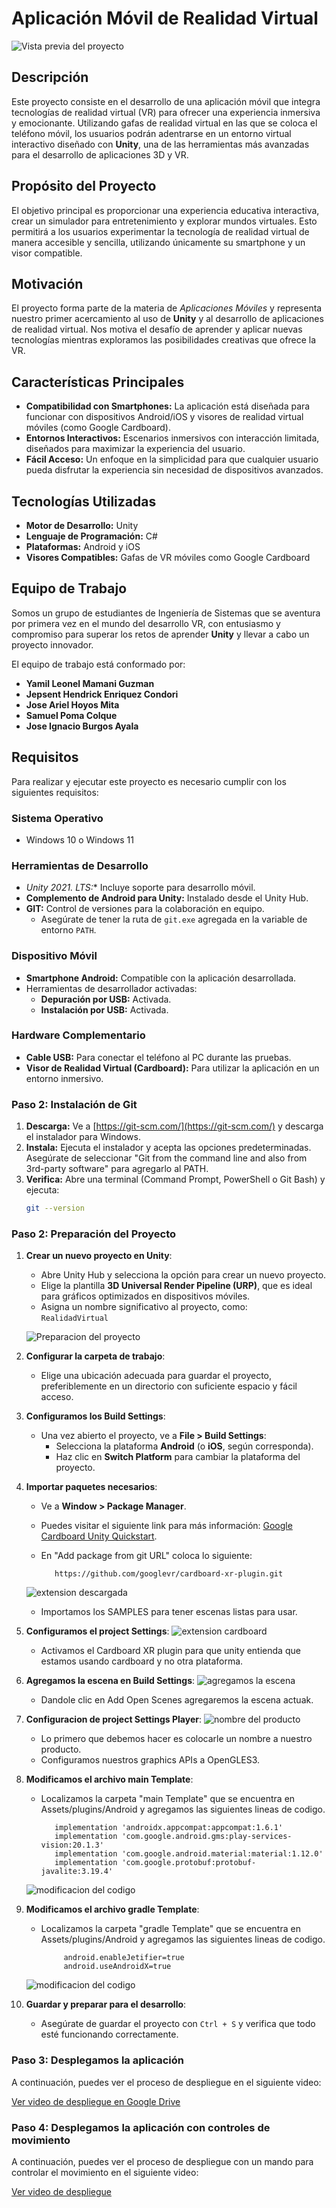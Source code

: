 # Aplicación Móvil de Realidad Virtual

![Vista previa del proyecto](https://github.com/Yamilx/RealidadVirtual/blob/b3d46f95cd2ee02cee29f39b004b60b2998a2dc0/imagen.jpeg)

## Descripción
Este proyecto consiste en el desarrollo de una aplicación móvil que integra tecnologías de realidad virtual (VR) para ofrecer una experiencia inmersiva y emocionante. Utilizando gafas de realidad virtual en las que se coloca el teléfono móvil, los usuarios podrán adentrarse en un entorno virtual interactivo diseñado con **Unity**, una de las herramientas más avanzadas para el desarrollo de aplicaciones 3D y VR.

## Propósito del Proyecto
El objetivo principal es proporcionar una experiencia educativa interactiva, crear un simulador para entretenimiento y explorar mundos virtuales. Esto permitirá a los usuarios experimentar la tecnología de realidad virtual de manera accesible y sencilla, utilizando únicamente su smartphone y un visor compatible.

## Motivación
El proyecto forma parte de la materia de *Aplicaciones Móviles* y representa nuestro primer acercamiento al uso de **Unity** y al desarrollo de aplicaciones de realidad virtual. Nos motiva el desafío de aprender y aplicar nuevas tecnologías mientras exploramos las posibilidades creativas que ofrece la VR.

## Características Principales
- **Compatibilidad con Smartphones:** La aplicación está diseñada para funcionar con dispositivos Android/iOS y visores de realidad virtual móviles (como Google Cardboard).  
- **Entornos Interactivos:** Escenarios inmersivos con interacción limitada, diseñados para maximizar la experiencia del usuario.  
- **Fácil Acceso:** Un enfoque en la simplicidad para que cualquier usuario pueda disfrutar la experiencia sin necesidad de dispositivos avanzados.

## Tecnologías Utilizadas  
- **Motor de Desarrollo:** Unity  
- **Lenguaje de Programación:** C#  
- **Plataformas:** Android y iOS  
- **Visores Compatibles:** Gafas de VR móviles como Google Cardboard  

## Equipo de Trabajo
Somos un grupo de estudiantes de Ingeniería de Sistemas que se aventura por primera vez en el mundo del desarrollo VR, con entusiasmo y compromiso para superar los retos de aprender **Unity** y llevar a cabo un proyecto innovador.

El equipo de trabajo está conformado por:  
- **Yamil Leonel Mamani Guzman**  
- **Jepsent Hendrick Enriquez Condori**  
- **Jose Ariel Hoyos Mita**  
- **Samuel Poma Colque**  
- **Jose Ignacio Burgos Ayala**

## Requisitos

Para realizar y ejecutar este proyecto es necesario cumplir con los siguientes requisitos:

### **Sistema Operativo**
- Windows 10 o Windows 11

### **Herramientas de Desarrollo**
- **Unity 2021.* LTS:** Incluye soporte para desarrollo móvil.  
- **Complemento de Android para Unity:** Instalado desde el Unity Hub.  
- **GIT:** Control de versiones para la colaboración en equipo.  
  - Asegúrate de tener la ruta de `git.exe` agregada en la variable de entorno `PATH`.

### **Dispositivo Móvil**
- **Smartphone Android:** Compatible con la aplicación desarrollada.  
- Herramientas de desarrollador activadas:  
  - **Depuración por USB:** Activada.  
  - **Instalación por USB:** Activada.  

### **Hardware Complementario**
- **Cable USB:** Para conectar el teléfono al PC durante las pruebas.  
- **Visor de Realidad Virtual (Cardboard):** Para utilizar la aplicación en un entorno inmersivo.

### Paso 2: Instalación de Git

1. **Descarga:** Ve a [https://git-scm.com/](https://git-scm.com/) y descarga el instalador para Windows.  
2. **Instala:** Ejecuta el instalador y acepta las opciones predeterminadas. Asegúrate de seleccionar "Git from the command line and also from 3rd-party software" para agregarlo al PATH.  
3. **Verifica:** Abre una terminal (Command Prompt, PowerShell o Git Bash) y ejecuta:  
   ```bash
   git --version

### Paso 2: Preparación del Proyecto

1. **Crear un nuevo proyecto en Unity**:  
   - Abre Unity Hub y selecciona la opción para crear un nuevo proyecto.  
   - Elige la plantilla **3D Universal Render Pipeline (URP)**, que es ideal para gráficos optimizados en dispositivos móviles.  
   - Asigna un nombre significativo al proyecto, como:  
     ```RealidadVirtual```

   ![Preparacion del proyecto](https://github.com/Yamilx/RealidadVirtual/blob/500668a6bf27dac726a6b8615393177a5138b0bc/2.png)


2. **Configurar la carpeta de trabajo**:  
   - Elige una ubicación adecuada para guardar el proyecto, preferiblemente en un directorio con suficiente espacio y fácil acceso.

3. **Configuramos los Build Settings**:  
   - Una vez abierto el proyecto, ve a **File > Build Settings**:  
     - Selecciona la plataforma **Android** (o **iOS**, según corresponda).  
     - Haz clic en **Switch Platform** para cambiar la plataforma del proyecto.  


4. **Importar paquetes necesarios**:

      - Ve a **Window > Package Manager**.
      - Puedes visitar el siguiente link para más información: [Google Cardboard Unity Quickstart](https://developers.google.com/cardboard/develop/unity/quickstart?hl=es-419).
      - En "Add package from git URL" coloca lo siguiente:

               https://github.com/googlevr/cardboard-xr-plugin.git      

   ![extension descargada](https://github.com/Yamilx/RealidadVirtual/blob/500668a6bf27dac726a6b8615393177a5138b0bc/3.png)
   - Importamos los SAMPLES para tener escenas listas para usar.

5. **Configuramos el project Settings**:
![extension cardboard](https://github.com/Yamilx/RealidadVirtual/blob/500668a6bf27dac726a6b8615393177a5138b0bc/8.png)
      - Activamos el Cardboard XR plugin para que unity entienda que estamos usando cardboard y no otra plataforma.

6. **Agregamos la escena en Build Settings**: 
![agregamos la escena](https://github.com/Yamilx/RealidadVirtual/blob/500668a6bf27dac726a6b8615393177a5138b0bc/4.png)
      - Dandole clic en  Add Open Scenes agregaremos la escena actuak.

7. **Configuracion de project Settings Player**: 
![nombre del producto](https://github.com/Yamilx/RealidadVirtual/blob/500668a6bf27dac726a6b8615393177a5138b0bc/5.png)
      - Lo primero que debemos hacer es colocarle un nombre a nuestro producto.
      - Configuramos nuestros graphics APIs a OpenGLES3.

8. **Modificamos el archivo main Template**:
      - Localizamos la carpeta "main Template" que se encuentra en Assets/plugins/Android y agregamos las siguientes lineas de codigo.

               implementation 'androidx.appcompat:appcompat:1.6.1'
               implementation 'com.google.android.gms:play-services-vision:20.1.3'
               implementation 'com.google.android.material:material:1.12.0'
               implementation 'com.google.protobuf:protobuf-javalite:3.19.4'
   ![modificacion del codigo](https://github.com/Yamilx/RealidadVirtual/blob/500668a6bf27dac726a6b8615393177a5138b0bc/10.png)

9. **Modificamos el archivo gradle Template**:
      - Localizamos la carpeta "gradle Template" que se encuentra en Assets/plugins/Android y agregamos las siguientes lineas de codigo.

                 android.enableJetifier=true
                 android.useAndroidX=true
   ![modificacion del codigo](https://github.com/Yamilx/RealidadVirtual/blob/500668a6bf27dac726a6b8615393177a5138b0bc/9.png)

10. **Guardar y preparar para el desarrollo**:  
      - Asegúrate de guardar el proyecto con `Ctrl + S` y verifica que todo esté funcionando correctamente.

### Paso 3: Desplegamos la aplicación

A continuación, puedes ver el proceso de despliegue en el siguiente video:

[Ver video de despliegue en Google Drive](https://drive.google.com/file/d/1xpIMQfxQ5wRDkWh3KHiayfR8hK5K91R6/view?usp=drive_link)

### Paso 4: Desplegamos la aplicación con controles de movimiento

A continuación, puedes ver el proceso de despliegue con un mando para controlar el movimiento en el siguiente video:

[Ver video de despliegue](Fotos%20y%20Videos/VideoControl.mp4)
